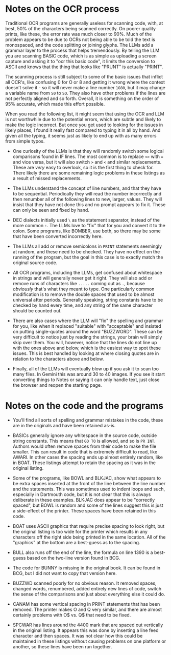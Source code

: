 Notes on the OCR process
========================

Traditional OCR programs are generally useless for scanning code, with, at best, 50% of the characters being scanned correctly. On poorer quality prints, like these, the error rate was much closer to 90%. Much of the problem appears to be due to OCRs not being able to be told the text is monospaced, and the code splitting or joining glyphs. The LLMs add a grammar layer to the process that helps tremendously. By telling the LLM you are scanning BASIC code, which is as simple as uploading a screen capture and asking it to "ocr this basic code", it limits the conversion to ASCII and knows that the thing that looks like "PRUNT" is actually "PRINT".

The scanning process is still subject to some of the basic issues that inflict all OCR's, like confusing 0 for O or 8 and getting it wrong where the context doesn't solve it - so it will never make a line number `1O80`, but it may change a variable name from `S0` to `SO`. They also have other problems if the lines are not perfectly aligned and so forth. Overall, it is something on the order of 95% accurate, which made this effort possible.

When you read the following list, it might seem that using the OCR and LLM is not worthwhile due to the potential errors, which are subtle and likely to make the logic incorrect. But once you get used to looking for the issues in likely places, I found it really fast compared to typing it in all by hand. And given all the typing, it seems just as likely to end up with as many errors from simple typos.

* One curiosity of the LLMs is that they will randomly switch some logical comparisons found in IF lines. The most common is to replace `<>` with `=` and vice versa, but it will also switch `>` and `<` and similar replacements. These are *very* easy to overlook, so it is the first thing to check for. There likely there are some remaining logic problems in these listings as a result of missed replacements.

* The LLMs understand the concept of line numbers, and that they have to be sequential. Periodically they will read the number incorrectly and then renumber all of the following lines to new, larger, values. They will insist that they have not done this and no prompt appears to fix it. These can only be seen and fixed by hand.

* DEC dialects initially used `\` as the statement separator, instead of the more common `:`. The LLMs love to "fix" that for you and convert it to the colon. Some programs, like BOMBER, use both, so there may be some that have been converted incorrectly here.

* The LLMs all add or remove semicolons in `PRINT` statements seemingly at random, and these need to be checked. They have no effect on the running of the program, but the goal in this case is to exactly match the original source code.

* All OCR programs, including the LLMs, get confused about whitespace in strings and will generally never get it right. They will also add or remove runs of characters like `.....` coming out as `.`, because *obviously* that's what they meant to type. One particularly common modification is to remove the double spaces that used to be almost universal after periods. Generally speaking, string constants have to be checked by hand every time, and any string of the same character should be counted out.

* There are also cases where the LLM will "fix" the spelling and grammar for you, like when it replaced "suitable" with "acceptable" and insisted on putting single-quotes around the word "BUZZWORD". These can be very difficult to notice just by reading the strings, your brain will simply skip over them. You will, however, notice that the lines do not line up with the ones above and below, which is the easiest way to spot these issues. This is best handled by looking at where closing quotes are in relation to the characters above and below.

* Finally, all of the LLMs will eventually blow up if you ask it to scan too many files. In Gemini this was around 30 to 40 images. If you see it start converting things to Notes or saying it can only handle text, just close the browser and reopen the starting page.

Notes on the code and the programs
==================================

* You'll find all sorts of spelling and grammar mistakes in the code, these are in the originals and have been retained as-is.

* BASICs generally ignore any whitespace in the source code, outside string constants. This means that `GO TO` is allowed, and so is `PR INT`. Authors would often remove spaces from their code to make the file smaller. This can result in code that is extremely difficult to read, like AWARI. In other cases the spacing ends up almost entirely random, like in BOAT. These listings attempt to retain the spacing as it was in the original listing.

* Some of the programs, like BOWL and BLKJAC, show what appears to be extra spaces inserted at the front of the line between the line number and the statements. This was sometimes used to indent loops and such, especially in Dartmouth code, but it is not clear that this is always deliberate in these examples. BLKJAC does appear to be "correctly spaced", but BOWL is random and some of the lines suggest this is just a side-effect of the printer. These spaces have been retained in this code.

* BOAT uses ASCII graphics that require precise spacing to look right, but the original listing is too wide for the printer which results in any characters off the right side being printed in the same location. All of the "graphics" at the bottom are a best-guess as to the spacing.

* BULL also runs off the end of the line, the formula on line 1390 is a best-guess based on the two-line version found in BCG.

* The code for BUNNY is missing in the original book. It can be found in BCG, but I did not want to copy that version here.

* BUZZWD scanned poorly for no obvious reason. It removed spaces, changed words, renumbered, added entirely new lines of code, switch the sense of the comparisons and just about everything else it could do.

* CANAM has some vertical spacing in PRINT statements that has been removed. The printer makes O and Q very similar, and there are almost certainly problems with O$ vs. Q$ that need to be fixed.

* SPCWAR has lines around the 4400 mark that are spaced out vertically in the original listing. It appears this was done by inserting a line feed character and then spaces. It was not clear how this could be maintained in these listings without causing problems on one platform or another, so these lines have been run together.
